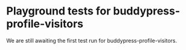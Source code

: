 # Playground tests for buddypress-profile-visitors
We are still awaiting the first test run for buddypress-profile-visitors.
